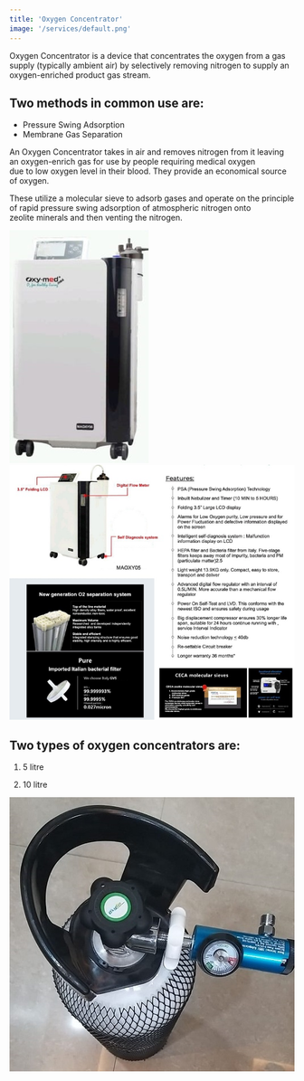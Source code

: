 ```yaml
---
title: 'Oxygen Concentrator'
image: '/services/default.png'
---
```


Oxygen Concentrator is a device that concentrates the oxygen from a gas supply (typically ambient air) by selectively removing nitrogen to supply an oxygen-enriched product gas stream.

## Two methods in common use are:  

- Pressure Swing Adsorption
- Membrane Gas Separation  

An Oxygen Concentrator takes in air and removes nitrogen from it leaving an oxygen-enrich gas for use by people requiring medical oxygen  
due to low oxygen level in their blood. They provide an economical source of oxygen.  

These utilize a molecular sieve to adsorb gases and operate on the principle of rapid pressure swing adsorption of atmospheric nitrogen onto  
zeolite minerals and then venting the nitrogen.


![](/images/services/oxy_conc1.jpg) ![](/images/services/oxy_conc.jpg)



## Two types of oxygen concentrators are:

1. 5 litre

2. 10 litre

![](/images/services/oxy_cyl.jpg)
